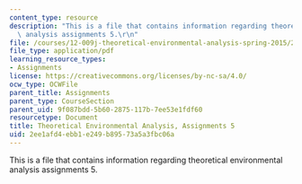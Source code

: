 ```yaml
---
content_type: resource
description: "This is a file that contains information regarding theoretical environmental\
  \ analysis assignments 5.\r\n"
file: /courses/12-009j-theoretical-environmental-analysis-spring-2015/2ee1afd4ebb1e249b89573a5a3fbc06a_MIT12_009JS15_pset5.pdf
file_type: application/pdf
learning_resource_types:
- Assignments
license: https://creativecommons.org/licenses/by-nc-sa/4.0/
ocw_type: OCWFile
parent_title: Assignments
parent_type: CourseSection
parent_uid: 9f087bdd-5b60-2875-117b-7ee53e1fdf60
resourcetype: Document
title: Theoretical Environmental Analysis, Assignments 5
uid: 2ee1afd4-ebb1-e249-b895-73a5a3fbc06a
---
```

This is a file that contains information regarding theoretical environmental analysis assignments 5.
